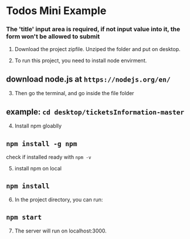 # Todos Mini Example

### The 'title' input area is required, if not input value into it, the form won't be allowed to submit


1. Download the project zipfile. Unziped the folder and put on desktop.

2. To run this project, you need to install node envirment.

## download node.js at `https://nodejs.org/en/`

3. Then go the terminal, and go inside the file folder 

## example: `cd desktop/ticketsInformation-master` 

4. Install npm gloablly 

## `npm install -g npm`

check if installed ready with `npm -v`

5. install npm on local

## `npm install`

6. In the project directory, you can run:

## `npm start`

7. The server will run on localhost:3000.
